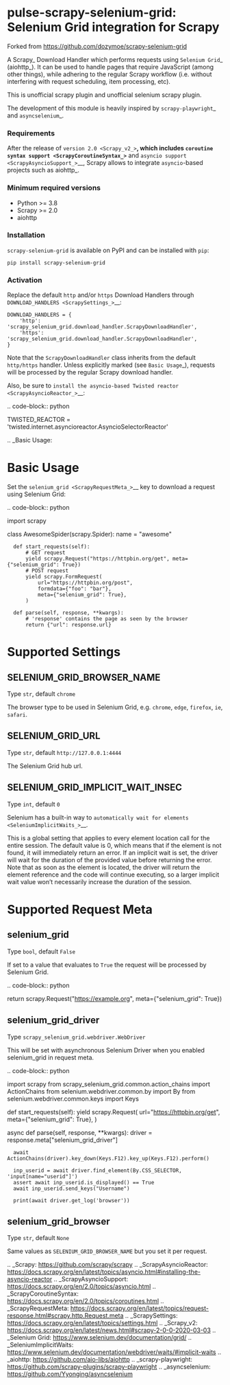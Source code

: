# pulse-scrapy-selenium-grid: Selenium Grid integration for Scrapy
Forked from https://github.com/dozymoe/scrapy-selenium-grid

A Scrapy_ Download Handler which performs requests using `Selenium Grid`_ (aiohttp_). 
It can be used to handle pages that require JavaScript (among other things), while adhering to the regular Scrapy workflow (i.e. without interfering with request scheduling, item processing, etc).

This is unofficial scrapy plugin and unofficial selenium scrapy plugin.

The development of this module is heavily inspired by `scrapy-playwright`_ and `asyncselenium`_.


### Requirements
After the release of `version 2.0 <Scrapy_v2_>`__, which includes `coroutine syntax
support <ScrapyCoroutineSyntax_>`__ and `asyncio support <ScrapyAsyncioSupport_>`__,
Scrapy allows to integrate `asyncio`-based projects such as aiohttp_.


### Minimum required versions
-  Python >= 3.8 
- Scrapy >= 2.0
- aiohttp

### Installation
`scrapy-selenium-grid` is available on PyPI and can be installed with `pip`:
```
pip install scrapy-selenium-grid
```


### Activation
Replace the default `http` and/or `https` Download Handlers through
`DOWNLOAD_HANDLERS <ScrapySettings_>`__:

```
DOWNLOAD_HANDLERS = {
    'http': 'scrapy_selenium_grid.download_handler.ScrapyDownloadHandler',
    'https': 'scrapy_selenium_grid.download_handler.ScrapyDownloadHandler',
}
```
Note that the `ScrapyDownloadHandler` class inherits from the default
`http/https` handler. Unless explicitly marked (see `Basic Usage`_),
requests will be processed by the regular Scrapy download handler.

Also, be sure to `install the asyncio-based Twisted reactor
<ScrapyAsyncioReactor_>`__:

.. code-block:: python

  TWISTED_REACTOR = 'twisted.internet.asyncioreactor.AsyncioSelectorReactor'


.. _Basic Usage:

Basic Usage
===========

Set the `selenium_grid <ScrapyRequestMeta_>`__ key to download a request using
Selenium Grid:

.. code-block:: python

  import scrapy

  class AwesomeSpider(scrapy.Spider):
      name = "awesome"

      def start_requests(self):
          # GET request
          yield scrapy.Request("https://httpbin.org/get", meta={"selenium_grid": True})
          # POST request
          yield scrapy.FormRequest(
              url="https://httpbin.org/post",
              formdata={"foo": "bar"},
              meta={"selenium_grid": True},
          )

      def parse(self, response, **kwargs):
          # 'response' contains the page as seen by the browser
          return {"url": response.url}


Supported Settings
==================

SELENIUM_GRID_BROWSER_NAME
--------------------------

Type `str`, default `chrome`

The browser type to be used in Selenium Grid, e.g. `chrome`, `edge`,
`firefox`, `ie`, `safari`.


SELENIUM_GRID_URL
-----------------

Type `str`, default `http://127.0.0.1:4444`

The Selenium Grid hub url.


SELENIUM_GRID_IMPLICIT_WAIT_INSEC
---------------------------------

Type `int`, default `0`

Selenium has a built-in way to `automatically wait for elements
<SeleniumImplicitWaits_>`__.

This is a global setting that applies to every element location call for the entire
session. The default value is 0, which means that if the element is not found, it
will immediately return an error. If an implicit wait is set, the driver will wait
for the duration of the provided value before returning the error. Note that as
soon as the element is located, the driver will return the element reference and
the code will continue executing, so a larger implicit wait value won’t necessarily
increase the duration of the session.


Supported Request Meta
======================

selenium_grid
-------------

Type `bool`, default `False`

If set to a value that evaluates to `True` the request will be processed by
Selenium Grid.

.. code-block:: python

  return scrapy.Request("https://example.org", meta={"selenium_grid": True})


selenium_grid_driver
--------------------

Type `scrapy_selenium_grid.webdriver.WebDriver`

This will be set with asynchronous Selenium Driver when you enabled selenium_grid
in request meta.

.. code-block:: python

  import scrapy
  from scrapy_selenium_grid.common.action_chains import ActionChains
  from selenium.webdriver.common.by import By
  from selenium.webdriver.common.keys import Keys

  def start_requests(self):
      yield scrapy.Request(
          url="https://httpbin.org/get",
          meta={"selenium_grid": True},
      )
  
  async def parse(self, response, **kwargs):
      driver = response.meta["selenium_grid_driver"]

      await ActionChains(driver).key_down(Keys.F12).key_up(Keys.F12).perform()

      inp_userid = await driver.find_element(By.CSS_SELECTOR, 'input[name="userid"]')
      assert await inp_userid.is_displayed() == True
      await inp_userid.send_keys("Username")

      print(await driver.get_log('browser'))


selenium_grid_browser
---------------------

Type `str`, default `None`

Same values as `SELENIUM_GRID_BROWSER_NAME` but you set it per request.



.. _Scrapy: https://github.com/scrapy/scrapy
.. _ScrapyAsyncioReactor: https://docs.scrapy.org/en/latest/topics/asyncio.html#installing-the-asyncio-reactor
.. _ScrapyAsyncioSupport: https://docs.scrapy.org/en/2.0/topics/asyncio.html
.. _ScrapyCoroutineSyntax: https://docs.scrapy.org/en/2.0/topics/coroutines.html
.. _ScrapyRequestMeta: https://docs.scrapy.org/en/latest/topics/request-response.html#scrapy.http.Request.meta
.. _ScrapySettings: https://docs.scrapy.org/en/latest/topics/settings.html
.. _Scrapy_v2: https://docs.scrapy.org/en/latest/news.html#scrapy-2-0-0-2020-03-03
.. _Selenium Grid: https://www.selenium.dev/documentation/grid/
.. _SeleniumImplicitWaits: https://www.selenium.dev/documentation/webdriver/waits/#implicit-waits
.. _aiohttp: https://github.com/aio-libs/aiohttp
.. _scrapy-playwright: https://github.com/scrapy-plugins/scrapy-playwright
.. _asyncselenium: https://github.com/Yyonging/asyncselenium
